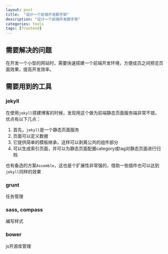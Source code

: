 ```yaml
---
layout: post
title:  "设计一个前端开发脚手架"
description: "设计一个前端开发脚手架"
categories: tools
tags: [frontend]
---
```



## 需要解决的问题

在开发一个小型的网站时，需要快速搭建一个前端开发环境，方便成员之间预览页面效果，提高开发效率。

## 需要用到的工具

### jekyll

在使用`jekyll`搭建博客的时候，发现用这个做为前端静态页面服务端非常不错，优点有以下几点：

1. 首先，`jekyll`是一个静态页面服务
2. 页面可以定义数据
3. 它提供简单的模板继承，这样可以剥离公共的组件部分
4. 可以生成索引页面，并可以为静态页面配置category或tag对静态页面进行归档

也有备选的方案`Assemble`，这也是个扩展性非常强的，借助一些插件也可以达到`jekyll`同样的效果

### grunt

任务管理

### sass, compass

编写样式

### bower

js开源库管理
